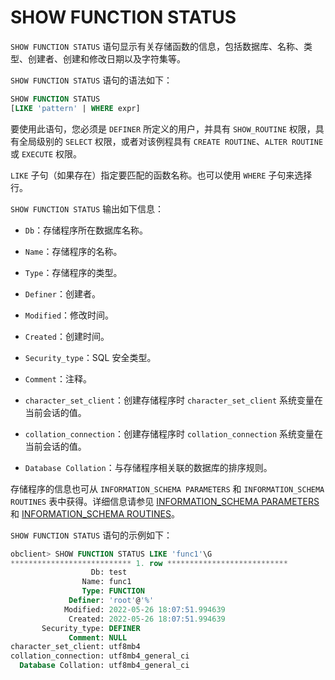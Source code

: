SHOW FUNCTION STATUS 
=========================================

`SHOW FUNCTION STATUS` 语句显示有关存储函数的信息，包括数据库、名称、类型、创建者、创建和修改日期以及字符集等。

`SHOW FUNCTION STATUS` 语句的语法如下：

```sql
SHOW FUNCTION STATUS
[LIKE 'pattern' | WHERE expr]
```



要使用此语句，您必须是 `DEFINER` 所定义的用户，并具有 `SHOW_ROUTINE` 权限，具有全局级别的 `SELECT` 权限，或者对该例程具有 `CREATE ROUTINE`、`ALTER ROUTINE` 或 `EXECUTE` 权限。

`LIKE` 子句（如果存在）指定要匹配的函数名称。也可以使用 `WHERE` 子句来选择行。

`SHOW FUNCTION STATUS` 输出如下信息：

* `Db`：存储程序所在数据库名称。

  

* `Name`：存储程序的名称。

  

* `Type`：存储程序的类型。

  

* `Definer`：创建者。

  

* `Modified`：修改时间。

  

* `Created`：创建时间。

  

* `Security_type`：SQL 安全类型。

  

* `Comment`：注释。

  

* `character_set_client`：创建存储程序时 `character_set_client` 系统变量在当前会话的值。

  

* `collation_connection`：创建存储程序时 `collation_connection` 系统变量在当前会话的值。

  

* `Database Collation`：与存储程序相关联的数据库的排序规则。

  




存储程序的信息也可从 `INFORMATION_SCHEMA PARAMETERS` 和 `INFORMATION_SCHEMA ROUTINES` 表中获得。详细信息请参见 [INFORMATION_SCHEMA PARAMETERS](/zh-CN/8.information_schema-dictionary-view/1.information_schema-parameters.md) 和 [INFORMATION_SCHEMA ROUTINES](/zh-CN/8.information_schema-dictionary-view/2.information_schema-routines.md)。

`SHOW FUNCTION STATUS` 语句的示例如下：

```sql
obclient> SHOW FUNCTION STATUS LIKE 'func1'\G
*************************** 1. row ***************************
                  Db: test
                Name: func1
                Type: FUNCTION
             Definer: 'root'@'%'
            Modified: 2022-05-26 18:07:51.994639
             Created: 2022-05-26 18:07:51.994639
       Security_type: DEFINER
             Comment: NULL
character_set_client: utf8mb4
collation_connection: utf8mb4_general_ci
  Database Collation: utf8mb4_general_ci
```


